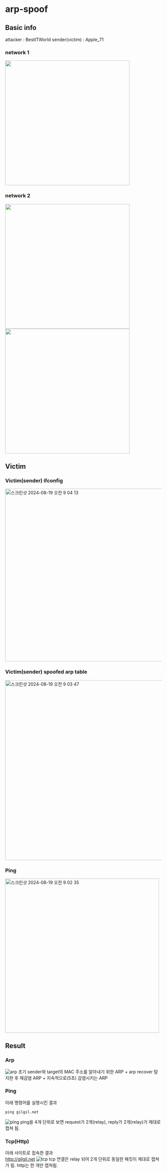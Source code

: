 # arp-spoof
## Basic info
attacker : BestITWorld
sender(victim) : Apple_71

### network 1

<img src = "https://github.com/user-attachments/assets/ac675d93-6dfd-4a8f-a635-b5302e8cc8be" width="400" height="400">

### network 2
<img src = "https://github.com/user-attachments/assets/82173df7-de00-4c19-b6a3-4a5ed3e4c8cf" width="400" height="400">
<img src = "https://github.com/user-attachments/assets/622c3c0d-ef1b-41d0-832a-2c67d063ff0b" width="400" height="400">

## Victim
### Victim(sender) ifconfig
<img width="554" alt="스크린샷 2024-08-19 오전 9 04 13" src="https://github.com/user-attachments/assets/ad4ad91e-c086-4343-a7dd-358abe0cace5">

### Victim(sender) spoofed arp table
<img width="577" alt="스크린샷 2024-08-19 오전 9 03 47" src="https://github.com/user-attachments/assets/81accd28-bf75-4564-8261-23885607f489">

### Ping
<img width="495" alt="스크린샷 2024-08-19 오전 9 02 35" src="https://github.com/user-attachments/assets/f2c6e280-e40b-442e-93a4-c280903d6dbc">

## Result
### Arp
![arp](https://github.com/user-attachments/assets/35e85cad-9a8d-4f74-a8c6-39d3ebb5ef37)
초기 sender와 target의 MAC 주소를 알아내기 위한 ARP + arp recover 탐지한 후 재감염 ARP + 지속적으로(5초) 감염시키는 ARP

### Ping
아래 명령어를 실행시킨 결과
```
ping gilgil.net
```
![ping](https://github.com/user-attachments/assets/e9f83bdf-3698-4806-a350-630a7e9368b5)
ping을 4개 단위로 보면 request가 2개(relay), reply가 2개(relay)가 제대로 캡쳐 됨.



### Tcp(Http)
아래 사이트로 접속한 결과 <br>
http://gilgil.net
![tcp](https://github.com/user-attachments/assets/65bc1cf3-fe12-456d-a281-d4ae2e5d4954)
tcp 연결은 relay 되어 2개 단위로 동일한 패킷이 제대로 캡쳐가 됨.
http는 한 개만 캡쳐됨.
